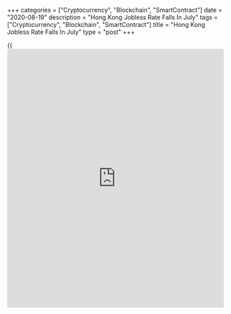 +++
categories = ["Cryptocurrency", "Blockchain", "SmartContract"]
date = "2020-08-19"
description = "Hong Kong Jobless Rate Falls In July"
tags = ["Cryptocurrency", "Blockchain", "SmartContract"]
title = "Hong Kong Jobless Rate Falls In July"
type = "post"
+++

{{<iframe id="large-banner" src="https://www.bounty.group/#slide=20.0" width="100%" height="600" scrolling="no" style="border: 0px solid rgb(216, 221, 230); border-radius: 3px;">}}

Hong Kong's jobless rate fell marginally during the May to July period,
data from the Census and Statistics Department showed on Wednesday.

The jobless rate decreased to 6.1 percent during May to July period from
6.2 percent during the April-June period.

The underemployment rate fell to 3.5 percent during May-July period from
3.7 percent in April-June.

The number of unemployed persons increased by 1,800 to 242,500 during
May-July from 240,700 in the preceding period.

The employment rose by 16,600 to 3.637 million in the three month ended
in July from 3.620 million in the previous month.

"The labour market remained austere in May - July 2020, but showed some
improvement over April - June as the local epidemic situation was
largely under control in May and June," the Secretary for Labor and
Welfare Law Chi-kwong said.

"The launch of the Employment Support Scheme has also provided support,"
Law added.

The unemployment rate of the consumption- and tourism-related sectors
that includes retail, accommodation and food services sectors, combined
edged up to 10.8 percent in May - July 2020, the highest since the
onslaught of SARS, but the underemployment rate eased further, the
official said.

The government expects the labor market to remain under significant
pressure in the near term.

For comments and feedback [contact](https://www.playgroundfx.com/contact/): editorial@rtt[news](https://www.letsplayfx.com/blog/forex-news-website/).com

[Economic News][1]

 **What parts of the world are seeing the best (and worst) economic
performances lately? Click[here][2] to check out our [Econ Scorecard][2]
and find out! See up-to-the-moment [ranking](https://www.playgroundfx.com/blog/crypto-exchange-ranking/)s for the best and worst
performers in [GDP][3], [unemployment rate][4], [inflation][5] and much
more.**

   1. www.rtt[news](https://www.letsplayfx.com/blog/forex-news-website/).com/Content/EconomicNews.aspx
   2. www.rtt[news](https://www.letsplayfx.com/blog/forex-news-website/).com/economic-scorecard/world-rank/PPI/highest-performance.aspx
   3. www.rtt[news](https://www.letsplayfx.com/blog/forex-news-website/).com/economic-scorecard/world-rank/GDP/highest-performance.aspx
   4. www.rtt[news](https://www.letsplayfx.com/blog/forex-news-website/).com/economic-scorecard/world-rank/unemployment-rate/lowest-performance.aspx
   5. www.rtt[news](https://www.letsplayfx.com/blog/forex-news-website/).com/economic-scorecard/world-rank/CPI/highest-performance.aspx
